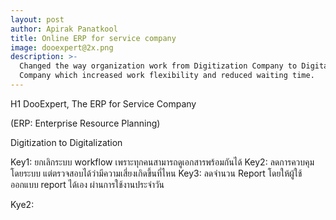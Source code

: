```yaml
---
layout: post
author: Apirak Panatkool
title: Online ERP for service company
image: dooexpert@2x.png
description: >-
  Changed the way organization work from Digitization Company to Digitalization
  Company which increased work flexibility and reduced waiting time.
---
```


H1 DooExpert, The ERP for Service Company

(ERP: Enterprise Resource Planning)

Digitization to Digitalization

Key1: ยกเลิกระบบ workflow เพราะทุกคนสามารถดูเอกสารพร้อมกันได้ Key2:
ลดการควบคุมโดยระบบ แต่ตรวจสอบได้ว่ามีความเสี่ยงเกิดขึ้นที่ไหน Key3: ลดจำนวน
Report โดยให้ผู้ใช้ออกแบบ report ได้เอง ผ่านการใช้งานประจำวัน

Kye2: 